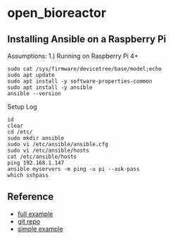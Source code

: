 # open_bioreactor

## Installing Ansible on a Raspberry Pi
Assumptions:
1.) Running on Raspberry Pi 4+
```
sudo cat /sys/firmware/devicetree/base/model;echo
sudo apt update
sudo apt install -y software-properties-common
sudo apt install -y ansible
ansible --version 
```

Setup Log
```
id
clear
cd /etc/
sudo mkdir ansible
sudo vi /etc/ansible/ansible.cfg
sudo vi /etc/ansible/hosts
cat /etc/ansible/hosts 
ping 192.168.1.147
ansible myservers -m ping -u pi --ask-pass
which sshpass
```

## Reference
* [full example](https://qmacro.org/blog/posts/2020/04/05/initial-pi-configuration-via-ansible/)
* [git repo](https://github.com/mkuthan/raspberry-ansible)
* [simple example](https://medium.com/@tisutisu/installing-ansible-on-a-raspberry-pi-cc3ea79edc05)
